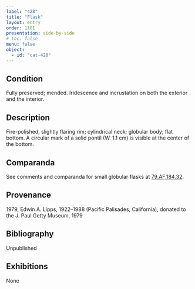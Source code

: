 ```yaml
---
label: "428"
title: "Flask"
layout: entry
order: 1101
presentation: side-by-side
# toc: false
menu: false
object:
  - id: "cat-428"
---
```


## Condition

Fully preserved; mended. Iridescence and incrustation on both the exterior and the interior.

## Description

Fire-polished, slightly flaring rim; cylindrical neck; globular body; flat bottom. A circular mark of a solid pontil (W. 1.1 cm) is visible at the center of the bottom.

## Comparanda

See comments and comparanda for small globular flasks at [79.AF.184.32](#cat).

## Provenance

1979, Edwin A. Lipps, 1922–1988 (Pacific Palisades, California), donated to the J. Paul Getty Museum, 1979

## Bibliography

Unpublished

## Exhibitions

None
